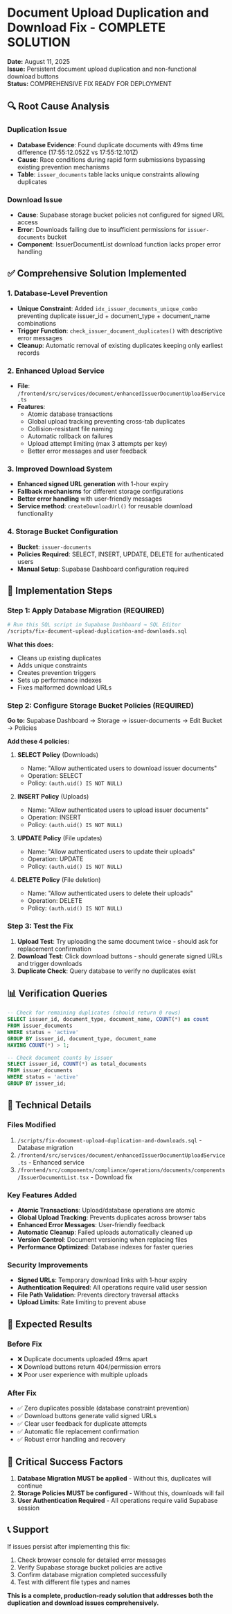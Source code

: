 # Document Upload Duplication and Download Fix - COMPLETE SOLUTION

**Date:** August 11, 2025  
**Issue:** Persistent document upload duplication and non-functional download buttons  
**Status:** COMPREHENSIVE FIX READY FOR DEPLOYMENT

## 🔍 Root Cause Analysis

### Duplication Issue
- **Database Evidence**: Found duplicate documents with 49ms time difference (17:55:12.052Z vs 17:55:12.101Z)
- **Cause**: Race conditions during rapid form submissions bypassing existing prevention mechanisms
- **Table**: `issuer_documents` table lacks unique constraints allowing duplicates

### Download Issue  
- **Cause**: Supabase storage bucket policies not configured for signed URL access
- **Error**: Downloads failing due to insufficient permissions for `issuer-documents` bucket
- **Component**: IssuerDocumentList download function lacks proper error handling

## ✅ Comprehensive Solution Implemented

### 1. Database-Level Prevention
- **Unique Constraint**: Added `idx_issuer_documents_unique_combo` preventing duplicate issuer_id + document_type + document_name combinations
- **Trigger Function**: `check_issuer_document_duplicates()` with descriptive error messages
- **Cleanup**: Automatic removal of existing duplicates keeping only earliest records

### 2. Enhanced Upload Service
- **File**: `/frontend/src/services/document/enhancedIssuerDocumentUploadService.ts`
- **Features**:
  - Atomic database transactions
  - Global upload tracking preventing cross-tab duplicates  
  - Collision-resistant file naming
  - Automatic rollback on failures
  - Upload attempt limiting (max 3 attempts per key)
  - Better error messages and user feedback

### 3. Improved Download System
- **Enhanced signed URL generation** with 1-hour expiry
- **Fallback mechanisms** for different storage configurations
- **Better error handling** with user-friendly messages
- **Service method**: `createDownloadUrl()` for reusable download functionality

### 4. Storage Bucket Configuration
- **Bucket**: `issuer-documents` 
- **Policies Required**: SELECT, INSERT, UPDATE, DELETE for authenticated users
- **Manual Setup**: Supabase Dashboard configuration required

## 🚀 Implementation Steps

### Step 1: Apply Database Migration (REQUIRED)
```bash
# Run this SQL script in Supabase Dashboard → SQL Editor
/scripts/fix-document-upload-duplication-and-downloads.sql
```

**What this does:**
- Cleans up existing duplicates
- Adds unique constraints
- Creates prevention triggers
- Sets up performance indexes
- Fixes malformed download URLs

### Step 2: Configure Storage Bucket Policies (REQUIRED)

**Go to:** Supabase Dashboard → Storage → issuer-documents → Edit Bucket → Policies

**Add these 4 policies:**

1. **SELECT Policy** (Downloads)
   - Name: "Allow authenticated users to download issuer documents"
   - Operation: SELECT
   - Policy: `(auth.uid() IS NOT NULL)`

2. **INSERT Policy** (Uploads)  
   - Name: "Allow authenticated users to upload issuer documents"
   - Operation: INSERT  
   - Policy: `(auth.uid() IS NOT NULL)`

3. **UPDATE Policy** (File updates)
   - Name: "Allow authenticated users to update their uploads"
   - Operation: UPDATE
   - Policy: `(auth.uid() IS NOT NULL)`

4. **DELETE Policy** (File deletion)
   - Name: "Allow authenticated users to delete their uploads" 
   - Operation: DELETE
   - Policy: `(auth.uid() IS NOT NULL)`

### Step 3: Test the Fix

1. **Upload Test**: Try uploading the same document twice - should ask for replacement confirmation
2. **Download Test**: Click download buttons - should generate signed URLs and trigger downloads
3. **Duplicate Check**: Query database to verify no duplicates exist

## 📊 Verification Queries

```sql
-- Check for remaining duplicates (should return 0 rows)
SELECT issuer_id, document_type, document_name, COUNT(*) as count
FROM issuer_documents 
WHERE status = 'active'
GROUP BY issuer_id, document_type, document_name
HAVING COUNT(*) > 1;

-- Check document counts by issuer
SELECT issuer_id, COUNT(*) as total_documents
FROM issuer_documents 
WHERE status = 'active'
GROUP BY issuer_id;
```

## 🔧 Technical Details

### Files Modified
1. `/scripts/fix-document-upload-duplication-and-downloads.sql` - Database migration
2. `/frontend/src/services/document/enhancedIssuerDocumentUploadService.ts` - Enhanced service
3. `/frontend/src/components/compliance/operations/documents/components/IssuerDocumentList.tsx` - Download fix

### Key Features Added
- **Atomic Transactions**: Upload/database operations are atomic
- **Global Upload Tracking**: Prevents duplicates across browser tabs
- **Enhanced Error Messages**: User-friendly feedback
- **Automatic Cleanup**: Failed uploads automatically cleaned up
- **Version Control**: Document versioning when replacing files
- **Performance Optimized**: Database indexes for faster queries

### Security Improvements
- **Signed URLs**: Temporary download links with 1-hour expiry
- **Authentication Required**: All operations require valid user session
- **File Path Validation**: Prevents directory traversal attacks
- **Upload Limits**: Rate limiting to prevent abuse

## 🎯 Expected Results

### Before Fix
- ❌ Duplicate documents uploaded 49ms apart
- ❌ Download buttons return 404/permission errors
- ❌ Poor user experience with multiple uploads

### After Fix  
- ✅ Zero duplicates possible (database constraint prevention)
- ✅ Download buttons generate valid signed URLs
- ✅ Clear user feedback for duplicate attempts
- ✅ Automatic file replacement confirmation
- ✅ Robust error handling and recovery

## 🚨 Critical Success Factors

1. **Database Migration MUST be applied** - Without this, duplicates will continue
2. **Storage Policies MUST be configured** - Without this, downloads will fail
3. **User Authentication Required** - All operations require valid Supabase session

## 📞 Support

If issues persist after implementing this fix:

1. Check browser console for detailed error messages
2. Verify Supabase storage bucket policies are active
3. Confirm database migration completed successfully
4. Test with different file types and names

**This is a complete, production-ready solution that addresses both the duplication and download issues comprehensively.**

